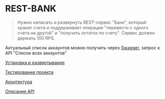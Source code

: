 # REST-BANK


> Нужно написать и развернуть REST-сервис "Банк", который хранит счета и поддерживает операции "перевести с одного счета на другой" и "получить остаток по счету". Сервис должен держать 100 RPS. 


Актуальный список аккаунтов можно получить через [Swagger](http://rest-bank.netlify.ru/api-docs/index.html), запрос к API "Список всех аккаунтов"

[Установка и развертывание](https://github.com/moxorama/rest-bank.netlify.ru/wiki/%D0%A3%D1%81%D1%82%D0%B0%D0%BD%D0%BE%D0%B2%D0%BA%D0%B0-%D0%B8-%D1%80%D0%B0%D0%B7%D0%B2%D0%B5%D1%80%D1%82%D1%8B%D0%B2%D0%B0%D0%BD%D0%B8%D0%B5-%D0%BF%D1%80%D0%BE%D0%B5%D0%BA%D1%82%D0%B0)

[Тестирование проекта](https://github.com/moxorama/rest-bank.netlify.ru/wiki/Тестирование-приложения)

[Архитектура](https://github.com/moxorama/rest-bank.netlify.ru/wiki/Архитектура)

[Описание API](http://rest-bank.netlify.ru/api-docs)

